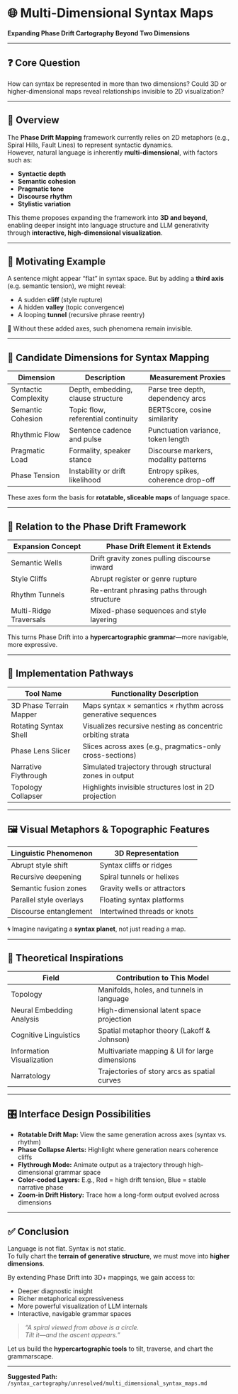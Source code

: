 # 🌐 Multi-Dimensional Syntax Maps  
**Expanding Phase Drift Cartography Beyond Two Dimensions**

---

## ❓ Core Question  
How can syntax be represented in more than two dimensions? Could 3D or higher-dimensional maps reveal relationships invisible to 2D visualization?

---

## 🧠 Overview  
The **Phase Drift Mapping** framework currently relies on 2D metaphors (e.g., Spiral Hills, Fault Lines) to represent syntactic dynamics.  
However, natural language is inherently **multi-dimensional**, with factors such as:

- **Syntactic depth**
- **Semantic cohesion**
- **Pragmatic tone**
- **Discourse rhythm**
- **Stylistic variation**

This theme proposes expanding the framework into **3D and beyond**, enabling deeper insight into language structure and LLM generativity through **interactive, high-dimensional visualization**.

---

## 🧭 Motivating Example  
A sentence might appear “flat” in syntax space. But by adding a **third axis** (e.g. semantic tension), we might reveal:

- A sudden **cliff** (style rupture)  
- A hidden **valley** (topic convergence)  
- A looping **tunnel** (recursive phrase reentry)

🧩 Without these added axes, such phenomena remain invisible.

---

## 📐 Candidate Dimensions for Syntax Mapping  

| Dimension           | Description                                | Measurement Proxies                      |
|---------------------|---------------------------------------------|-------------------------------------------|
| Syntactic Complexity| Depth, embedding, clause structure          | Parse tree depth, dependency arcs         |
| Semantic Cohesion   | Topic flow, referential continuity          | BERTScore, cosine similarity              |
| Rhythmic Flow       | Sentence cadence and pulse                  | Punctuation variance, token length        |
| Pragmatic Load      | Formality, speaker stance                   | Discourse markers, modality patterns      |
| Phase Tension       | Instability or drift likelihood             | Entropy spikes, coherence drop-off        |

These axes form the basis for **rotatable, sliceable maps** of language space.

---

## 🧬 Relation to the Phase Drift Framework  

| Expansion Concept           | Phase Drift Element it Extends             |
|-----------------------------|--------------------------------------------|
| Semantic Wells              | Drift gravity zones pulling discourse inward |
| Style Cliffs                | Abrupt register or genre rupture           |
| Rhythm Tunnels              | Re-entrant phrasing paths through structure |
| Multi-Ridge Traversals      | Mixed-phase sequences and style layering   |

This turns Phase Drift into a **hypercartographic grammar**—more navigable, more expressive.

---

## 🧪 Implementation Pathways  

| Tool Name                  | Functionality Description                                           |
|----------------------------|---------------------------------------------------------------------|
| 3D Phase Terrain Mapper    | Maps syntax × semantics × rhythm across generative sequences        |
| Rotating Syntax Shell      | Visualizes recursive nesting as concentric orbiting strata          |
| Phase Lens Slicer          | Slices across axes (e.g., pragmatics-only cross-sections)           |
| Narrative Flythrough       | Simulated trajectory through structural zones in output             |
| Topology Collapser         | Highlights invisible structures lost in 2D projection               |

---

## 🖼 Visual Metaphors & Topographic Features  

| Linguistic Phenomenon     | 3D Representation               |
|----------------------------|----------------------------------|
| Abrupt style shift         | Syntax cliffs or ridges          |
| Recursive deepening        | Spiral tunnels or helixes        |
| Semantic fusion zones      | Gravity wells or attractors      |
| Parallel style overlays    | Floating syntax platforms        |
| Discourse entanglement     | Intertwined threads or knots     |

🌀 Imagine navigating a **syntax planet**, not just reading a map.

---

## 🧠 Theoretical Inspirations  

| Field                    | Contribution to This Model                     |
|--------------------------|------------------------------------------------|
| Topology                 | Manifolds, holes, and tunnels in language      |
| Neural Embedding Analysis| High-dimensional latent space projection       |
| Cognitive Linguistics    | Spatial metaphor theory (Lakoff & Johnson)    |
| Information Visualization| Multivariate mapping & UI for large dimensions |
| Narratology              | Trajectories of story arcs as spatial curves   |

---

## 🎛 Interface Design Possibilities  

- **Rotatable Drift Map:** View the same generation across axes (syntax vs. rhythm)  
- **Phase Collapse Alerts:** Highlight where generation nears coherence cliffs  
- **Flythrough Mode:** Animate output as a trajectory through high-dimensional grammar space  
- **Color-coded Layers:** E.g., Red = high drift tension, Blue = stable narrative phase  
- **Zoom-in Drift History:** Trace how a long-form output evolved across dimensions

---

## ✅ Conclusion  

Language is not flat. Syntax is not static.  
To fully chart the **terrain of generative structure**, we must move into **higher dimensions**.

By extending Phase Drift into 3D+ mappings, we gain access to:

- Deeper diagnostic insight  
- Richer metaphorical expressiveness  
- More powerful visualization of LLM internals  
- Interactive, navigable grammar spaces

> _“A spiral viewed from above is a circle.  
Tilt it—and the ascent appears.”_

Let us build the **hypercartographic tools** to tilt, traverse, and chart the grammarscape.

---

**Suggested Path:**  
`/syntax_cartography/unresolved/multi_dimensional_syntax_maps.md`
